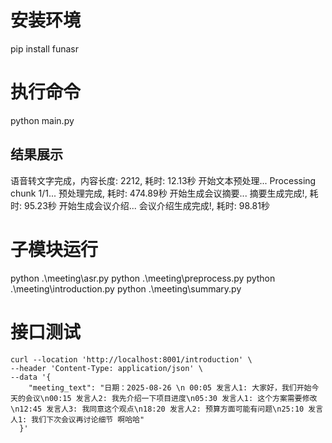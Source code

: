# 安装环境

pip install funasr

# 执行命令

python main.py

## 结果展示

语音转文字完成，内容长度: 2212, 耗时: 12.13秒
开始文本预处理...
Processing chunk 1/1...
预处理完成, 耗时: 474.89秒
开始生成会议摘要...
摘要生成完成!, 耗时: 95.23秒
开始生成会议介绍...
会议介绍生成完成!, 耗时: 98.81秒

# 子模块运行
python .\meeting\asr.py
python .\meeting\preprocess.py 
python .\meeting\introduction.py
python .\meeting\summary.py

# 接口测试
```
curl --location 'http://localhost:8001/introduction' \
--header 'Content-Type: application/json' \
--data '{
    "meeting_text": "日期：2025-08-26 \n 00:05 发言人1: 大家好，我们开始今天的会议\n00:15 发言人2: 我先介绍一下项目进度\n05:30 发言人1: 这个方案需要修改\n12:45 发言人3: 我同意这个观点\n18:20 发言人2: 预算方面可能有问题\n25:10 发言人1: 我们下次会议再讨论细节 啊哈哈"
  }'
```
